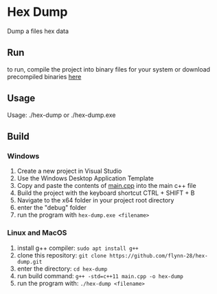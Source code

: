 # Hex Dump
Dump a files hex data

## Run
to run, compile the project into binary files for your system or download precompiled binaries [here](https://github.com/flynn-28/hex-dump/releases/tag/release)

## Usage
Usage: ./hex-dump <filename> or ./hex-dump.exe <filename>

## Build

### Windows
1. Create a new project in Visual Studio
2. Use the Windows Desktop Application Template
3. Copy and paste the contents of [main.cpp](https://github.com/flynn-28/hex-dump/blob/main/main.cpp) into the main c++ file
4. Build the project with the keyboard shortcut CTRL + SHIFT + B
5. Navigate to the x64 folder in your project root directory
6. enter the "debug" folder
7. run the program with `hex-dump.exe <filename>`

### Linux and MacOS
1. install g++ compiler: `sudo apt install g++`
2. clone this repository: `git clone https://github.com/flynn-28/hex-dump.git`
3. enter the directory: `cd hex-dump`
4. run build command: `g++ -std=c++11 main.cpp -o hex-dump`
5. run the program with: `./hex-dump <filename>`
